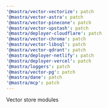 ```yaml
---
'@mastra/vector-vectorize': patch
'@mastra/vector-astra': patch
'@mastra/vector-pinecone': patch
'@mastra/vector-upstash': patch
'@mastra/deployer-cloudflare': patch
'@mastra/vector-chroma': patch
'@mastra/vector-libsql': patch
'@mastra/vector-qdrant': patch
'@mastra/deployer-netlify': patch
'@mastra/deployer-vercel': patch
'@mastra/loggers': patch
'@mastra/vector-pg': patch
'@mastra/dane': patch
'@mastra/mcp': patch
---
```


Vector store modules
